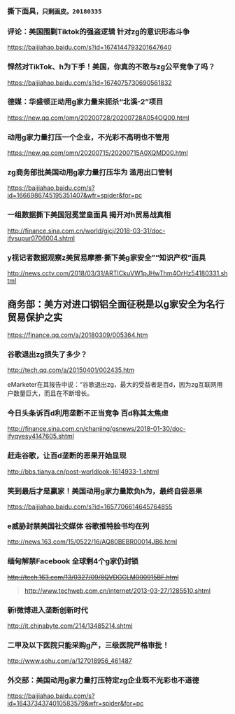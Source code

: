 ### 撕下面具`，只剩画皮。20180335`

### 评论：美国围剿Tiktok的强盗逻辑 针对zg的意识形态斗争
https://baijiahao.baidu.com/s?id=1674144793201647640

### 悍然对TikTok、h为下手！美国，你真的不敢与zg公平竞争了吗？
https://baijiahao.baidu.com/s?id=1674075730690561832

### 德媒：华盛顿正动用g家力量来扼杀“北溪-2”项目
https://new.qq.com/omn/20200728/20200728A054OQ00.html

### 动用g家力量打压一个企业，不光彩不高明也不管用
https://new.qq.com/omn/20200715/20200715A0XQMD00.html

### zg商务部批美国动用g家力量打压华为 滥用出口管制
https://baijiahao.baidu.com/s?id=1666986745195351407&wfr=spider&for=pc

### 一组数据撕下美国冠冕堂皇面具 揭开对h贸易战真相
http://finance.sina.com.cn/world/gjcj/2018-03-31/doc-ifysupur0706004.shtml

### y视记者数据观察z美贸易摩擦·撕下美g家安全”“知识产权”面具
http://news.cctv.com/2018/03/31/ARTICkuVW1pJHwThm4OrHz54180331.shtml

## 商务部：美方对进口钢铝全面征税是以g家安全为名行贸易保护之实
https://finance.qq.com/a/20180309/005364.htm

### 谷歌退出zg损失了多少？
http://tech.qq.com/a/20150401/002435.htm

eMarketer在其报告中说：“谷歌退出zg，最大的受益者是百d，因为zg互联网用户数量巨大，而且在不断增长。

### 今日头条诉百d利用垄断不正当竞争 百d称其太焦虑
http://finance.sina.com.cn/chanjing/gsnews/2018-01-30/doc-ifyqyesy4147605.shtml

### 赶走谷歌，让百d垄断的恶果开始显现
http://bbs.tianya.cn/post-worldlook-1614933-1.shtml

### 笑到最后才是赢家！美国动用g家力量欺负h为，最终自尝恶果
https://baijiahao.baidu.com/s?id=1657706614645764855

### e威胁封禁美国社交媒体 谷歌推特脸书均在列
http://news.163.com/15/0522/16/AQ80BEBR00014JB6.html

### 缅甸解禁Facebook 全球剩4个g家仍封锁
~~http://tech.163.com/13/0327/09/8QVDGCLM000915BF.html~~
>http://www.techweb.com.cn/internet/2013-03-27/1285510.shtml

### 新l微博进入垄断创新时代
http://it.chinabyte.com/214/13485214.shtml

### 二甲及以下医院只能采购g产，三级医院严格审批！
http://www.sohu.com/a/127018956_461487

### 外交部：美国动用g家力量打压特定zg企业既不光彩也不道德
https://baijiahao.baidu.com/s?id=1643734374010583579&wfr=spider&for=pc

